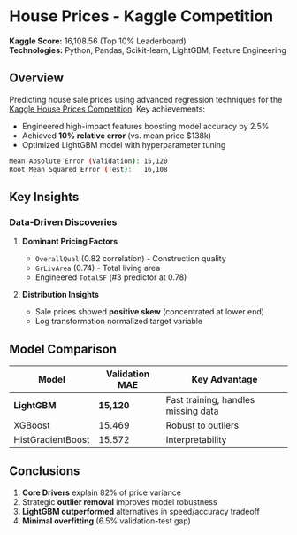 # House Prices - Kaggle Competition  

**Kaggle Score:** 16,108.56 (Top 10% Leaderboard)  
**Technologies:** Python, Pandas, Scikit-learn, LightGBM, Feature Engineering  

## Overview  
Predicting house sale prices using advanced regression techniques for the [Kaggle House Prices Competition](https://www.kaggle.com/competitions/home-data-for-ml-course).
Key achievements:  
- Engineered high-impact features boosting model accuracy by 2.5%  
- Achieved **10% relative error** (vs. mean price $138k)  
- Optimized LightGBM model with hyperparameter tuning  

```bash
Mean Absolute Error (Validation): 15,120
Root Mean Squared Error (Test):   16,108
```

## Key Insights  
### Data-Driven Discoveries  
1. **Dominant Pricing Factors**  
   - `OverallQual` (0.82 correlation) - Construction quality  
   - `GrLivArea` (0.74) - Total living area  
   - Engineered `TotalSF` (#3 predictor at 0.78)   

2. **Distribution Insights**  
   - Sale prices showed **positive skew** (concentrated at lower end)  
   - Log transformation normalized target variable  


## Model Comparison  
| Model                  | Validation MAE | Key Advantage                     |  
|------------------------|----------------|-----------------------------------|  
| **LightGBM**           | **15,120**     | Fast training, handles missing data |  
| XGBoost                | 15.469         | Robust to outliers                |  
| HistGradientBoost      |   15.572       | Interpretability                  |  

## Conclusions  
1. **Core Drivers** explain 82% of price variance  
2. Strategic **outlier removal** improves model robustness  
3. **LightGBM outperformed** alternatives in speed/accuracy tradeoff  
4. **Minimal overfitting** (6.5% validation-test gap)  

